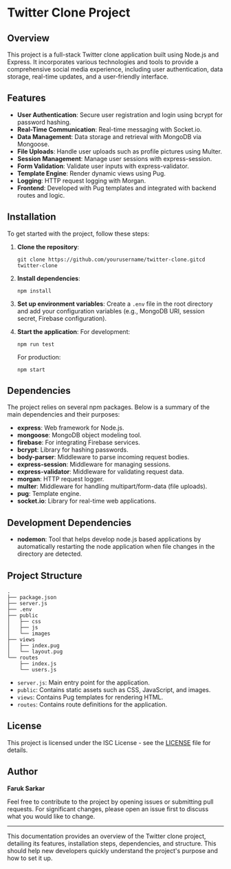 <div>
    <h1>Twitter Clone Project</h1>
    <h2>Overview</h2>
    <p>
        This project is a full-stack Twitter clone application built using Node.js and Express. It incorporates various technologies and tools to provide a comprehensive social media experience, including user authentication, data storage, real-time updates,
        and a user-friendly interface.
    </p>
    <h2>Features</h2>
    <ul>
        <li><strong>User Authentication</strong>: Secure user registration and login using bcrypt for password hashing.</li>
        <li><strong>Real-Time Communication</strong>: Real-time messaging with Socket.io.</li>
        <li><strong>Data Management</strong>: Data storage and retrieval with MongoDB via Mongoose.</li>
        <li><strong>File Uploads</strong>: Handle user uploads such as profile pictures using Multer.</li>
        <li><strong>Session Management</strong>: Manage user sessions with express-session.</li>
        <li><strong>Form Validation</strong>: Validate user inputs with express-validator.</li>
        <li><strong>Template Engine</strong>: Render dynamic views using Pug.</li>
        <li><strong>Logging</strong>: HTTP request logging with Morgan.</li>
        <li><strong>Frontend</strong>: Developed with Pug templates and integrated with backend routes and logic.</li>
    </ul>
    <h2>Installation</h2>
    <p>To get started with the project, follow these steps:</p>
    <ol>
        <li>
            <p><strong>Clone the repository</strong>:</p>
            <pre><code >git <span>clone</span> https://github.com/yourusername/twitter-clone.git<span>cd</span> twitter-clone</code></pre>
        </li>
        <li>
            <p><strong>Install dependencies</strong>:</p>
            <pre><code>npm install</code></pre>
        </li>
        <li>
            <p><strong>Set up environment variables</strong>: Create a <code>.env</code> file in the root directory and add your configuration variables (e.g., MongoDB URI, session secret, Firebase configuration).</p>
        </li>
        <li>
            <p><strong>Start the application</strong>: For development:</p>
            <pre><code>npm run <span>test</span></code></pre>
            <p>For production:</p>
            <pre><code>npm start</code></pre>
        </li>
    </ol>
    <h2>Dependencies</h2>
    <p>The project relies on several npm packages. Below is a summary of the main dependencies and their purposes:</p>
    <ul>
        <li><strong>express</strong>: Web framework for Node.js.</li>
        <li><strong>mongoose</strong>: MongoDB object modeling tool.</li>
        <li><strong>firebase</strong>: For integrating Firebase services.</li>
        <li><strong>bcrypt</strong>: Library for hashing passwords.</li>
        <li><strong>body-parser</strong>: Middleware to parse incoming request bodies.</li>
        <li><strong>express-session</strong>: Middleware for managing sessions.</li>
        <li><strong>express-validator</strong>: Middleware for validating request data.</li>
        <li><strong>morgan</strong>: HTTP request logger.</li>
        <li><strong>multer</strong>: Middleware for handling multipart/form-data (file uploads).</li>
        <li><strong>pug</strong>: Template engine.</li>
        <li><strong>socket.io</strong>: Library for real-time web applications.</li>
    </ul>
    <h2>Development Dependencies</h2>
    <ul>
        <li><strong>nodemon</strong>: Tool that helps develop node.js based applications by automatically restarting the node application when file changes in the directory are detected.</li>
    </ul>
    <h2>Project Structure</h2>
    <pre><code>.
├── <span>package</span>.json
├── server.js
├── .env
├── <span>public</span>
│   ├── css
│   ├── js
│   └── images
├── views
│   ├── index.pug
│   └── layout.pug
└── routes
    ├── index.js
    └── users.js
</code></pre>
    <ul>
        <li><code>server.js</code>: Main entry point for the application.</li>
        <li><code>public</code>: Contains static assets such as CSS, JavaScript, and images.</li>
        <li><code>views</code>: Contains Pug templates for rendering HTML.</li>
        <li><code>routes</code>: Contains route definitions for the application.</li>
    </ul>
    <h2>License</h2>
    <p>This project is licensed under the ISC License - see the <a target="_new" rel="noreferrer" href="LICENSE">LICENSE</a> file for details.</p>
    <h2>Author</h2>
    <p><strong>Faruk Sarkar</strong></p>
    <p>Feel free to contribute to the project by opening issues or submitting pull requests. For significant changes, please open an issue first to discuss what you would like to change.</p>
    <hr />
    <p>
        This documentation provides an overview of the Twitter clone project, detailing its features, installation steps, dependencies, and structure. This should help new developers quickly understand the project's purpose and how to set it up.
    </p>
</div>
